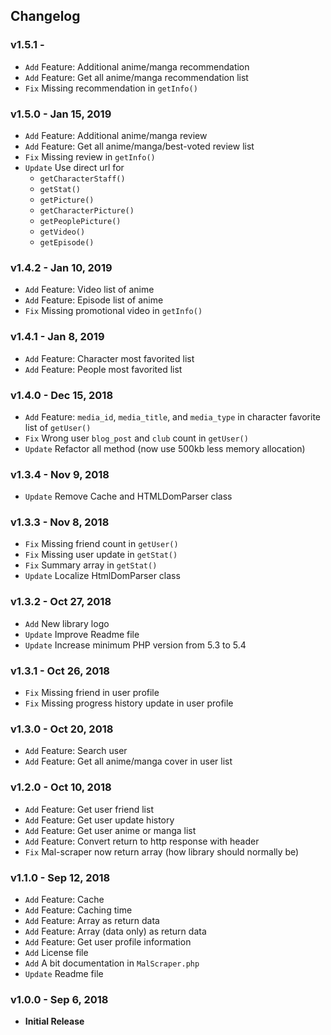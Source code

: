## Changelog

### v1.5.1 -
- `Add` Feature: Additional anime/manga recommendation
- `Add` Feature: Get all anime/manga recommendation list
- `Fix` Missing recommendation in `getInfo()`

### v1.5.0 - Jan 15, 2019
- `Add` Feature: Additional anime/manga review
- `Add` Feature: Get all anime/manga/best-voted review list
- `Fix` Missing review in `getInfo()`
- `Update` Use direct url for
    - `getCharacterStaff()`
    - `getStat()`
    - `getPicture()`
    - `getCharacterPicture()`
    - `getPeoplePicture()`
    - `getVideo()`
    - `getEpisode()`

### v1.4.2 - Jan 10, 2019
- `Add` Feature: Video list of anime
- `Add` Feature: Episode list of anime
- `Fix` Missing promotional video in `getInfo()`

### v1.4.1 - Jan 8, 2019
- `Add` Feature: Character most favorited list
- `Add` Feature: People most favorited list

### v1.4.0 - Dec 15, 2018
- `Add` Feature: `media_id`, `media_title`, and `media_type` in character favorite list of `getUser()`
- `Fix` Wrong user `blog_post` and `club` count in `getUser()`
- `Update` Refactor all method (now use 500kb less memory allocation)

### v1.3.4 - Nov 9, 2018
- `Update` Remove Cache and HTMLDomParser class

### v1.3.3 - Nov 8, 2018
- `Fix` Missing friend count in `getUser()`
- `Fix` Missing user update in `getStat()`
- `Fix` Summary array in `getStat()`
- `Update` Localize HtmlDomParser class

### v1.3.2 - Oct 27, 2018
- `Add` New library logo
- `Update` Improve Readme file
- `Update` Increase minimum PHP version from 5.3 to 5.4

### v1.3.1 - Oct 26, 2018
- `Fix` Missing friend in user profile
- `Fix` Missing progress history update in user profile

### v1.3.0 - Oct 20, 2018
- `Add` Feature: Search user
- `Add` Feature: Get all anime/manga cover in user list

### v1.2.0 - Oct 10, 2018
- `Add` Feature: Get user friend list
- `Add` Feature: Get user update history
- `Add` Feature: Get user anime or manga list
- `Add` Feature: Convert return to http response with header
- `Fix` Mal-scraper now return array (how library should normally be)

### v1.1.0 - Sep 12, 2018
- `Add` Feature: Cache
- `Add` Feature: Caching time
- `Add` Feature: Array as return data
- `Add` Feature: Array (data only) as return data
- `Add` Feature: Get user profile information
- `Add` License file
- `Add` A bit documentation in `MalScraper.php`
- `Update` Readme file

### v1.0.0 - Sep 6, 2018
- **Initial Release**